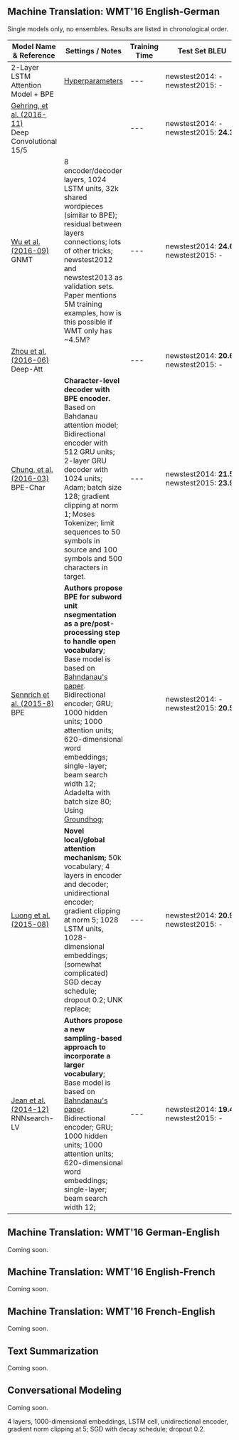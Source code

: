 ## Machine Translation: WMT'16 English-German

Single models only, no ensembles. Results are listed in chronological order.

| Model Name & Reference | Settings / Notes| Training Time | Test Set BLEU | Downloads |
| --- | --- | --- | --- | --- |
| 2-Layer LSTM Attention Model + BPE | [Hyperparameters]() | --- | newstest2014: - </br> newstest2015: - | [Model]() <br/> [Data]() | --- |
| [Gehring, et al. (2016-11)](https://arxiv.org/abs/1611.02344) <br/> Deep Convolutional 15/5 | | --- | newstest2014: - <br/> newstest2015: **24.3** | --- |  --- |
| [Wu et al. (2016-09)](https://arxiv.org/abs/1609.08144) <br/> GNMT | 8 encoder/decoder layers, 1024 LSTM units, 32k shared wordpieces (similar to BPE); residual between layers connections; lots of other tricks; newstest2012 and newstest2013 as validation sets. Paper mentions 5M training examples, how is this possible if WMT only has ~4.5M? | --- |  newstest2014:&nbsp;**24.61** <br/>newstest2015: -| --- |
| [Zhou et al. (2016-06)](https://arxiv.org/abs/1606.04199) <br/> Deep-Att | | --- | newstest2014: **20.6** <br/> newstest2015: - | --- | --- |
| [Chung, et al. (2016-03)](https://arxiv.org/abs/1603.06147v4) <br/> BPE-Char | **Character-level decoder with BPE encoder.** Based on Bahdanau attention model; Bidirectional encoder with 512 GRU units; 2-layer GRU decoder with 1024 units; Adam; batch size 128; gradient clipping at norm 1; Moses Tokenizer; limit sequences to 50 symbols in source and 100 symbols and 500 characters in target. | --- |  newstest2014: **21.5** </br> newstest2015: **23.9** | --- |  --- |
| [Sennrich et al. (2015-8)](https://arxiv.org/abs/1508.07909) <br/> BPE | **Authors propose BPE for subword unit nsegmentation as a pre/post-processing step to handle open vocabulary**;  Base model is based on [Bahndanau's paper](https://arxiv.org/abs/1409.0473). Bidirectional encoder; GRU; 1000 hidden units; 1000 attention units; 620-dimensional word embeddings; single-layer; beam search width 12; Adadelta with batch size 80; Using [Groundhog](https://github.com/sebastien-j/LV_groundhog); | | newstest2014: - <br/>newstest2015: **20.5** | --- | --- |
| [Luong et al. (2015-08)](https://arxiv.org/abs/1508.04025) | **Novel local/global attention mechanism;** 50k vocabulary; 4 layers in encoder and decoder; unidirectional encoder; gradient clipping at norm 5;  1028 LSTM units, 1028-dimensional embeddings; (somewhat complicated) SGD decay schedule; dropout 0.2; UNK replace;| --- | newstest2014: **20.9** <br/> newstest2015: - | --- | --- |
| [Jean et al. (2014-12)](https://arxiv.org/abs/1412.2007) <br/> RNNsearch-LV | **Authors propose a new sampling-based approach to incorporate a larger vocabulary**; Base model is based on [Bahndanau's paper](https://arxiv.org/abs/1409.0473). Bidirectional encoder; GRU; 1000 hidden units; 1000 attention units; 620-dimensional word embeddings; single-layer; beam search width 12; | --- | newstest2014: **19.4** <br/> newstest2015: - | --- | --- |



## Machine Translation: WMT'16 German-English

Coming soon.


## Machine Translation: WMT'16 English-French

Coming soon.


## Machine Translation: WMT'16 French-English

Coming soon.


## Text Summarization

Coming soon.


## Conversational Modeling

Coming soon.

4 layers, 1000-dimensional embeddings, LSTM cell, unidirectional encoder, gradient norm clipping at 5; SGD with decay schedule; dropout 0.2.